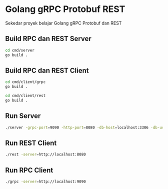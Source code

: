 # Golang gRPC Protobuf REST

Sekedar proyek belajar Golang gRPC Protobuf dan REST

## Build RPC dan REST Server

```bash
cd cmd/server
go build .
```

## Build RPC dan REST Client

```bash
cd cmd/client/grpc
go build .

cd cmd/client/rest
go build .
```

## Run Server

```bash
./server -grpc-port=9090 -http-port=8080 -db-host=localhost:3306 -db-user=root -db-password=aden -db-schema=go_todo -log-level=-1 -log-time-format=2006-01-02T15:04:05.999999999Z07:00

```

## Run REST Client 

```bash
./rest -server=http://localhost:8080
```

## Run RPC Client 

```bash
./grpc -server=http://localhost:9090
```
